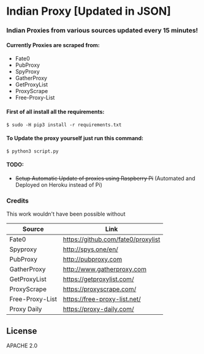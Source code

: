 # Indian Proxy [Updated in JSON]

### Indian Proxies from various sources updated every 15 minutes!

#### Currently Proxies are scraped from:
  - Fate0
  - PubProxy
  - SpyProxy
  - GatherProxy
  - GetProxyList
  - ProxyScrape
  - Free-Proxy-List

#### First of all install all the requirements:

```
$ sudo -H pip3 install -r requirements.txt
```

#### To Update the proxy yourself just run this command:

```
$ python3 script.py
```

#### TODO:
 - ~~Setup Automatic Update of proxies using Raspberry Pi~~ (Automated and Deployed on Heroku instead of Pi)

### Credits

This work wouldn't have been possible without

| Source | Link |
| ------ | ------ |
| Fate0 | https://github.com/fate0/proxylist |
| Spyproxy | http://spys.one/en/ |
| PubProxy | http://pubproxy.com |
| GatherProxy | http://www.gatherproxy.com |
| GetProxyList | https://getproxylist.com/ |
| ProxyScrape | https://proxyscrape.com/ |
| Free-Proxy-List | https://free-proxy-list.net/ |
| Proxy Daily | https://proxy-daily.com/ |



License
----

APACHE 2.0
